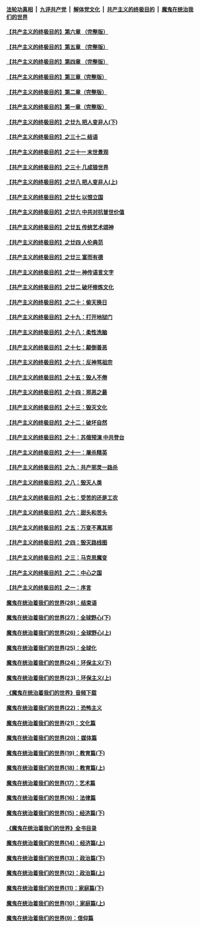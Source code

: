 ####  [法轮功真相](../../../../basic/blob/master/README.md?t=05282231) &nbsp;|&nbsp; [九评共产党](../../../../9ping.md/blob/master/README.md?t=05282231) &nbsp;|&nbsp; [解体党文化](../../../../jtdwh.md/blob/master/README.md?t=05282231)  &nbsp;|&nbsp; [共产主义的终极目的](../../../../gczydzjmd.md/blob/master/README.md?t=05282231) &nbsp;|&nbsp; [魔鬼在统治我们的世界](../../../../mgztzwmdsj.md/blob/master/README.md?t=05282231) 

#### [【共产主义的终极目的】第六章 （完整版）](../pages/nsc422/n11428913.md?t=05282231) 

#### [【共产主义的终极目的】第五章 （完整版）](../pages/nsc422/n11428912.md?t=05282231) 

#### [【共产主义的终极目的】第四章 （完整版）](../pages/nsc422/n11428907.md?t=05282231) 

#### [【共产主义的终极目的】第三章（完整版）](../pages/nsc422/n11428848.md?t=05282231) 

#### [【共产主义的终极目的】第二章（完整版）](../pages/nsc422/n11428831.md?t=05282231) 

#### [【共产主义的终极目的】第一章（完整版）](../pages/nsc422/n11417651.md?t=05282231) 

#### [【共产主义的终极目的】之廿九 把人变非人(下)](../pages/nsc422/n11344140.md?t=05282231) 

#### [【共产主义的终极目的】之三十二 结语](../pages/nsc422/n11360535.md?t=05282231) 

#### [【共产主义的终极目的】之三十一 末世景观](../pages/nsc422/n11351129.md?t=05282231) 

#### [【共产主义的终极目的】之三十 几成狼世界](../pages/nsc422/n11348280.md?t=05282231) 

#### [【共产主义的终极目的】之廿八 把人变非人(上)](../pages/nsc422/n11340492.md?t=05282231) 

#### [【共产主义的终极目的】之廿七 以恨立国](../pages/nsc422/n11336944.md?t=05282231) 

#### [【共产主义的终极目的】之廿六 中共对抗普世价值](../pages/nsc422/n11324785.md?t=05282231) 

#### [【共产主义的终极目的】之廿五 传统艺术颂神](../pages/nsc422/n11296396.md?t=05282231) 

#### [【共产主义的终极目的】之廿四 人伦典范](../pages/nsc422/n11296397.md?t=05282231) 

#### [【共产主义的终极目的】之廿三 富而有德](../pages/nsc422/n11283598.md?t=05282231) 

#### [【共产主义的终极目的】之廿一 神传语言文字](../pages/nsc422/n11263265.md?t=05282231) 

#### [【共产主义的终极目的】之廿二 破坏修炼文化](../pages/nsc422/n11245728.md?t=05282231) 

#### [【共产主义的终极目的】之二十：偷天换日](../pages/nsc422/n11238846.md?t=05282231) 

#### [【共产主义的终极目的】之十九：打开地狱门](../pages/nsc422/n11206376.md?t=05282231) 

#### [【共产主义的终极目的】之十八：柔性洗脑](../pages/nsc422/n11199994.md?t=05282231) 

#### [【共产主义的终极目的】之十七：颠倒善恶](../pages/nsc422/n11179782.md?t=05282231) 

#### [【共产主义的终极目的】之十六：反神骂祖宗](../pages/nsc422/n11166798.md?t=05282231) 

#### [【共产主义的终极目的】之十五：毁人不倦](../pages/nsc422/n11166792.md?t=05282231) 

#### [【共产主义的终极目的】之十四：邪恶之最](../pages/nsc422/n11150249.md?t=05282231) 

#### [【共产主义的终极目的】之十三：毁灭文化](../pages/nsc422/n11135227.md?t=05282231) 

#### [【共产主义的终极目的】之十二：破坏自然](../pages/nsc422/n11135214.md?t=05282231) 

#### [【共产主义的终极目的】之十：苏俄预演 中共登台](../pages/nsc422/n11118424.md?t=05282231) 

#### [【共产主义的终极目的】之十一：屠杀精英](../pages/nsc422/n11118442.md?t=05282231) 

#### [【共产主义的终极目的】之九：共产邪灵一路杀](../pages/nsc422/n11114139.md?t=05282231) 

#### [【共产主义的终极目的】之八：毁灭人类](../pages/nsc422/n11108503.md?t=05282231) 

#### [【共产主义的终极目的】之七：受苦的还是工农](../pages/nsc422/n11101809.md?t=05282231) 

#### [【共产主义的终极目的】之六：甜头和苦头](../pages/nsc422/n11096971.md?t=05282231) 

#### [【共产主义的终极目的】之五：万变不离其邪](../pages/nsc422/n11091285.md?t=05282231) 

#### [【共产主义的终极目的】之四：毁灭路线图](../pages/nsc422/n11086284.md?t=05282231) 

#### [【共产主义的终极目的】之三：马克思魔变](../pages/nsc422/n11061941.md?t=05282231) 

#### [【共产主义的终极目的】之二：中心之国](../pages/nsc422/n11047728.md?t=05282231) 

#### [【共产主义的终极目的】之一：序言](../pages/nsc422/n11086077.md?t=05282231) 

#### [魔鬼在统治着我们的世界(28)：结束语](../pages/nsc422/n10936246.md?t=05282231) 

#### [魔鬼在统治着我们的世界(27)：全球野心(下)](../pages/nsc422/n10928319.md?t=05282231) 

#### [魔鬼在统治着我们的世界(26)：全球野心(上)](../pages/nsc422/n10900318.md?t=05282231) 

#### [魔鬼在统治着我们的世界(25)：全球化](../pages/nsc422/n10788205.md?t=05282231) 

#### [魔鬼在统治着我们的世界(24)：环保主义(下)](../pages/nsc422/n10695307.md?t=05282231) 

#### [魔鬼在统治着我们的世界(23)：环保主义(上)](../pages/nsc422/n10688613.md?t=05282231) 

#### [《魔鬼在统治着我们的世界》音频下载](../pages/nsc422/n10635553.md?t=05282231) 

#### [魔鬼在统治着我们的世界(22)：恐怖主义](../pages/nsc422/n10614727.md?t=05282231) 

#### [魔鬼在统治着我们的世界(21)：文化篇](../pages/nsc422/n10597706.md?t=05282231) 

#### [魔鬼在统治着我们的世界(20)：媒体篇](../pages/nsc422/n10586579.md?t=05282231) 

#### [魔鬼在统治着我们的世界(19)：教育篇(下)](../pages/nsc422/n10564808.md?t=05282231) 

#### [魔鬼在统治着我们的世界(18)：教育篇(上)](../pages/nsc422/n10526970.md?t=05282231) 

#### [魔鬼在统治着我们的世界(17)：艺术篇](../pages/nsc422/n10499093.md?t=05282231) 

#### [魔鬼在统治着我们的世界(16)：法律篇](../pages/nsc422/n10485969.md?t=05282231) 

#### [魔鬼在统治着我们的世界(15)：经济篇(下)](../pages/nsc422/n10469975.md?t=05282231) 

#### [《魔鬼在统治着我们的世界》全书目录](../pages/nsc422/n10464261.md?t=05282231) 

#### [魔鬼在统治着我们的世界(14)：经济篇(上)](../pages/nsc422/n10457370.md?t=05282231) 

#### [魔鬼在统治着我们的世界(13)：政治篇(下)](../pages/nsc422/n10448270.md?t=05282231) 

#### [魔鬼在统治着我们的世界(12)：政治篇(上)](../pages/nsc422/n10444576.md?t=05282231) 

#### [魔鬼在统治着我们的世界(11)：家庭篇(下)](../pages/nsc422/n10440961.md?t=05282231) 

#### [魔鬼在统治着我们的世界(10)：家庭篇(上)](../pages/nsc422/n10435448.md?t=05282231) 

#### [魔鬼在统治着我们的世界(9)：信仰篇](../pages/nsc422/n10432159.md?t=05282231) 


